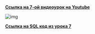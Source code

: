 [**Ссылка на 7-ой видеоурок на Youtube**](https://youtu.be/zkF2U8FGvUo)

![img](https://github.com/Data-Learn/SQL-for-beginners/blob/main/SQL-101%20Modules/Module%201/Lesson%207/images/lesson%207.png)

[**Ссылка на SQL код из урока 7**](https://raw.githubusercontent.com/Data-Learn/SQL-for-beginners/main/SQL-101%20Modules/Module%201/Lesson%207/SQL%20%D1%84%D0%B0%D0%B9%D0%BB%D1%8B/SQL%20%D0%BA%D0%BE%D0%B4%20%D0%B8%D0%B7%20%D1%83%D1%80%D0%BE%D0%BA%D0%B0%207.sql)


